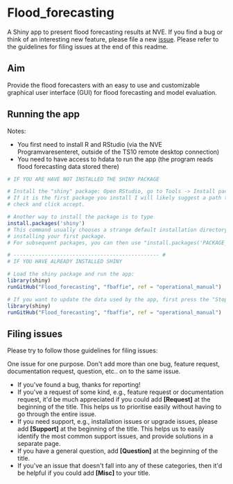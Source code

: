 # Flood_forecasting
A Shiny app to present flood forecasting results at NVE.
If you find a bug or think of an interesting new feature, please file a new [issue](https://github.com/fbaffie/Flood_forecasting/issues). Please refer to the guidelines for filing issues at the end of this readme.

## Aim
Provide the flood forecasters with an easy to use and customizable graphical user interface (GUI) for flood forecasting and model evaluation.

## Running the app

Notes:
- You first need to install R and RStudio (via the NVE Programvaresenteret, outside of the TS10 remote desktop connection)
- You need to have access to hdata to run the app (the program reads flood forecasting data stored there)

```R
# IF YOU ARE HAVE NOT INSTALLED THE SHINY PACKAGE

# Install the "shiny" package: Open RStudio, go to Tools -> Install packages and type "shiny"
# If it is the first package you install I will likely suggest a path to install future packages. It is usually a sensible path, so
# check and click accept.

# Another way to install the package is to type
install.packages('shiny')
# This command usually chooses a strange default installation directory for R packages so please use the RStudio buttons for
# installing your first package.
# For subsequent packages, you can then use "install.packages('PACKAGE_NAME') and it will use the directory chosen earlier.

# ----------------------------------------------- #
# IF YOU HAVE ALREADY INSTALLED SHINY

# Load the shiny package and run the app:
library(shiny)
runGitHub("Flood_forecasting", "fbaffie", ref = "operational_manual")

# If you want to update the data used by the app, first press the "Stop" button on RStudio to stop the app (Top right of the console). # Then run again:
library(shiny)
runGitHub("Flood_forecasting", "fbaffie", ref = "operational_manual")
```

## Filing issues

Please try to follow those guidelines for filing issues:

One issue for one purpose. Don't add more than one bug, feature request, documentation request, question, etc.. on to the same issue.

- If you've found a bug, thanks for reporting!
- If you've a request of some kind, e.g., feature request or documentation request, it'd be much appreciated if you could add **[Request]** at the beginning of the title. This helps us to prioritise easily without having to go through the entire issue.
- If you need support, e.g., installation issues or upgrade issues, please add **[Support]** at the beginning of the title. This helps us to easily identify the most common support issues, and provide solutions in a separate page.
- If you have a general question, add **[Question]** at the beginning of the title.
- If you've an issue that doesn't fall into any of these categories, then it'd be helpful if you could add **[Misc]** to your title.
